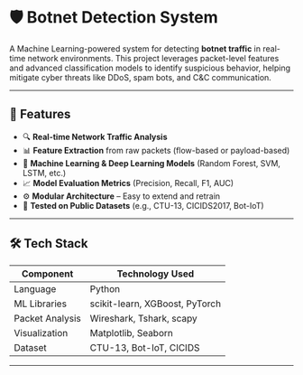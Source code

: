 # 🛡️ Botnet Detection System

A Machine Learning-powered system for detecting **botnet traffic** in real-time network environments. This project leverages packet-level features and advanced classification models to identify suspicious behavior, helping mitigate cyber threats like DDoS, spam bots, and C&C communication.

---

## 🚀 Features

- 🔍 **Real-time Network Traffic Analysis**
- 📊 **Feature Extraction** from raw packets (flow-based or payload-based)
- 🧠 **Machine Learning & Deep Learning Models** (Random Forest, SVM, LSTM, etc.)
- 📈 **Model Evaluation Metrics** (Precision, Recall, F1, AUC)
- ⚙️ **Modular Architecture** – Easy to extend and retrain
- 🧪 **Tested on Public Datasets** (e.g., CTU-13, CICIDS2017, Bot-IoT)

---

## 🛠️ Tech Stack

| Component         | Technology Used                |
|-------------------|--------------------------------|
| Language          | Python                         |
| ML Libraries      | scikit-learn, XGBoost, PyTorch |
| Packet Analysis   | Wireshark, Tshark, scapy       |
| Visualization     | Matplotlib, Seaborn            |
| Dataset           | CTU-13, Bot-IoT, CICIDS        |

---


